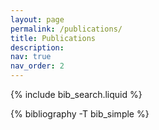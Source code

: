 ```yaml
---
layout: page
permalink: /publications/
title: Publications
description:
nav: true
nav_order: 2
---
```


<!-- _pages/publications.md -->

<!-- Bibsearch Feature -->

{% include bib_search.liquid %}

<div class="publications">

<!-- {% bibliography -T {{reference}} %} -->
{% bibliography -T bib_simple %}

</div>
